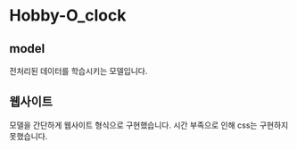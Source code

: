# Hobby-O_clock
## model
전처리된 데이터를 학습시키는 모델입니다.
## 웹사이트
모델을 간단하게 웹사이트 형식으로 구현했습니다. 시간 부족으로 인해 css는 구현하지 못했습니다.
